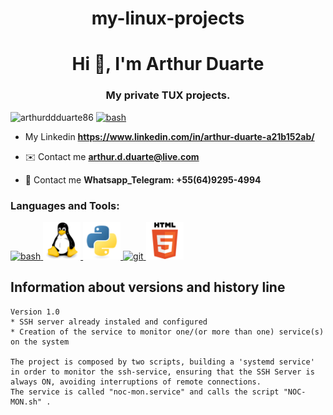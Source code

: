 <h1 align="center">my-linux-projects</h1>
<h1 align="center">Hi 👋, I'm Arthur Duarte</h1>
<h3 align="center">My private TUX projects.</h3>

<p align="left"> <img src="https://komarev.com/ghpvc/?username=arthurddduarte86&label=Profile%20views&color=0e75b6&style=flat" alt="arthurddduarte86" />
<a href="https://www.codewars.com/users/arthurdduarte" target="_blank" rel="noreferrer"> <img src="https://www.codewars.com/users/arthurdduarte/badges/small" alt="bash"/> </a></p>

<!--
- I’m currently learning **Python, Go, Data Science, Numpy, Pandas, API, Fast-API, Flask**
-->
- My Linkedin **https://www.linkedin.com/in/arthur-duarte-a21b152ab/**

- ✉️ Contact me **arthur.d.duarte@live.com**
- 📱  Contact me **Whatsapp_Telegram: +55(64)9295-4994**



<h3 align="left">Languages and Tools:</h3>
<p align="left"> 
  <a href="https://www.gnu.org/software/bash/" target="_blank" rel="noreferrer"> <img src="https://www.vectorlogo.zone/logos/gnu_bash/gnu_bash-icon.svg" alt="bash" width="60" height="60"/> </a>     
  <a href="https://www.linux.org/" target="_blank" rel="noreferrer"> <img src="https://raw.githubusercontent.com/devicons/devicon/master/icons/linux/linux-original.svg" alt="linux" width="60" height="60"/> </a> 
  <a href="https://www.python.org" target="_blank" rel="noreferrer"> <img src="https://raw.githubusercontent.com/devicons/devicon/master/icons/python/python-original.svg" alt="python" width="60" height="60"/> </a>   
  <a href="https://git-scm.com/" target="_blank" rel="noreferrer"> <img src="https://www.vectorlogo.zone/logos/git-scm/git-scm-icon.svg" alt="git" width="60" height="60"/> </a> 
  <a href="https://www.w3.org/html/" target="_blank" rel="noreferrer"> <img src="https://raw.githubusercontent.com/devicons/devicon/master/icons/html5/html5-original-wordmark.svg" alt="html5" width="60" height="60"/> </a> 
  
</p>  



  ## Information about versions and history line

```
Version 1.0
* SSH server already instaled and configured
* Creation of the service to monitor one/(or more than one) service(s) on the system

The project is composed by two scripts, building a 'systemd service' in order to monitor the ssh-service, ensuring that the SSH Server is always ON, avoiding interruptions of remote connections.
The service is called "noc-mon.service" and calls the script "NOC-MON.sh" .
```



